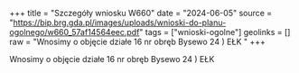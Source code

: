 +++
title = "Szczegóły wniosku W660"
date = "2024-06-05"
source = "https://bip.brg.gda.pl/images/uploads/wnioski-do-planu-ogolnego/w660_57af14564eec.pdf"
tags = ["wnioski-ogolne"]
geolinks = []
raw = "Wnosimy o objęcie działe 16 nr obręb Bysewo 24 ) EŁK "
+++

Wnosimy o objęcie działe 16 nr obręb Bysewo 24 ) EŁK



